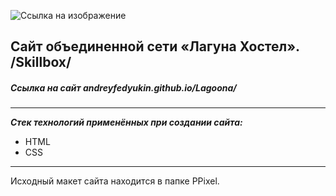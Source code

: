 ![Ссылка на изображение](https://andreyfedyukin.github.io/Lagoona/img/Logo.png)

## Сайт объединенной сети «Лагуна Хостел». /Skillbox/

##### Ссылка на сайт andreyfedyukin.github.io/Lagoona/

---

**_Стек технологий применённых при создании сайта:_**

- HTML
- CSS

___

Исходный макет сайта находится в папке PPixel.
